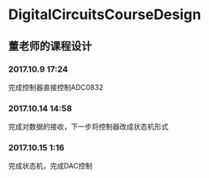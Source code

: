 # DigitalCircuitsCourseDesign
## 董老师的课程设计

### 2017.10.9 17:24
 完成控制器直接控制ADC0832

### 2017.10.14 14:58
 完成对数据的接收，下一步将控制器改成状态机形式

### 2017.10.15 1:16
 完成状态机，完成DAC控制
